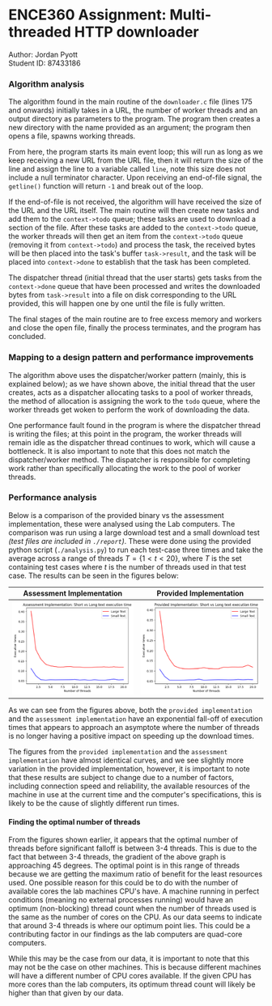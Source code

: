 # ENCE360 Assignment: Multi-threaded HTTP downloader

Author: Jordan Pyott \
Student ID: 87433186

### Algorithm analysis

The algorithm found in the main routine of the `downloader.c` file (lines 175 and onwards) initially takes in
a URL, the number of worker threads and an output directory as parameters to the program. The program then
creates a new directory with the name provided as an argument; the program then opens a file, spawns working
threads.

From here, the program starts its main event loop; this will run as long as we keep receiving a new URL from
the URL file, then it will return the size of the line and assign the line to a variable called `line`, note
this size does not include a null terminator character. Upon receiving an end-of-file signal, the `getline()`
function will return `-1` and break out of the loop.

If the end-of-file is not received, the algorithm will have received the size of the URL and the URL itself. The
main routine will then create new tasks and add them to the `context->todo` queue; these tasks are used to
download a section of the file. After these tasks are added to the `context->todo` queue, the worker threads
will then get an item from the `context->todo` queue (removing it from `context->todo`) and process the task,
the received bytes will be then placed into the task's buffer `task->result`, and the task will be placed into
`context->done` to establish that the task has been completed.

The dispatcher thread (initial thread that the user starts) gets tasks from the `context->done` queue
that have been processed and writes the downloaded bytes from `task->result` into a file on disk corresponding
to the URL provided, this will happen one by one until the file is fully written.

The final stages of the main routine are to free excess memory and workers and close the open file, finally
the process terminates, and the program has concluded.

### Mapping to a design pattern and performance improvements

The algorithm above uses the dispatcher/worker pattern (mainly, this is explained below); as we have shown above,
the initial thread that the user creates, acts as a dispatcher allocating tasks to a pool of worker
threads, the method of allocation is assigning the work to the `todo` queue, where the worker threads get
woken to perform the work of downloading the data.

One performance fault found in the program is where the dispatcher thread is writing the files; at this point
in the program, the worker threads will remain idle as the dispatcher thread continues to work, which will cause a
bottleneck. It is also important to note that this does not match the dispatcher/worker method. The dispatcher is
responsible for completing work rather than specifically allocating the work to the pool of worker threads.

### Performance analysis

Below is a comparison of the provided binary vs the assessment implementation, these were analysed using the Lab
computers. The comparison was run using a large download test and a small download test *(test files are included in `./report`)*.
These were done using the provided python script (`./analysis.py`) to run each test-case three times and take the
average across a range of threads $T = \{1 < t < 20\}$, where $T$ is the set containing test cases where
$t$ is the number of threads used in that test case. The results can be seen in the figures below:

| Assessment Implementation                                                             | Provided Implementation                                                               |
| -------------------------                                                             | -----------------------                                                               |
| ![Assessment Implementation: Threads Vs Times](./resources/ours_threads_vs_times.png) | ![Provided Implementation: Threads Vs Times](./resources/theirs_threads_vs_times.png) |

As we can see from the figures above, both the `provided implementation` and the `assessment implementation` have an exponential fall-off of execution times that appears to approach an asymptote where the number of threads is no longer having a positive impact on speeding up the download times.

The figures from the `provided implementation` and the `assessment implementation` have almost identical curves, and we see slightly more variation in the provided implementation, however, it is important to note that these results are subject to change due to a number of factors, including connection speed and reliability, the available resources of the machine in use at the current time and the computer's specifications, this is likely to be the cause of slightly different run times.

#### Finding the optimal number of threads


From the figures shown earlier, it appears that the optimal number of threads before significant falloff is between
3-4 threads. This is due to the fact that between 3-4 threads, the gradient of the above graph is approaching
$45$ degrees. The optimal point is in this range of threads because we are getting the maximum ratio of benefit for the
least resources used. One possible reason for this could be to do with the number of available cores the lab machines
CPU's have. A machine running in perfect conditions (meaning no external processes running) would have an
optimum (non-blocking) thread count when the number of threads used is the same as the number of cores on the
CPU. As our data seems to indicate that around 3-4 threads is where our optimum point lies. This
could be a contributing factor in our findings as the lab computers are quad-core computers.

While this may be the case from our data, it is important to note that this may not be the case on other
machines. This is because different machines will have a different number of CPU cores available. If the
given CPU has more cores than the lab computers, its optimum thread count will likely be
higher than that given by our data.

